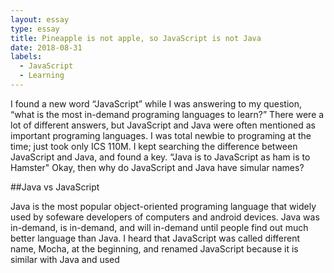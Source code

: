 ```yaml
---
layout: essay
type: essay
title: Pineapple is not apple, so JavaScript is not Java
date: 2018-08-31
labels:
  - JavaScript
  - Learning
---
```


I found a new word “JavaScript” while I was answering to my question, “what is the most in-demand programing languages to learn?” There were a lot of different answers, but JavaScript and Java were often mentioned as important programing languages. I was total newbie to programing at the time; just took only ICS 110M. I kept searching the difference between JavaScript and Java, and found a key. “Java is to JavaScript as ham is to Hamster" Okay, then why do JavaScript and Java have simular names?

##Java vs JavaScript

Java is the most popular object-oriented programing language that widely used by sofeware developers of computers and android devices. Java was in-demand, is in-demand, and will in-demand until people find out much better language than Java. I heard that JavaScript was called different name, Mocha, at the beginning, and renamed JavaScript because it is similar with Java and used   

